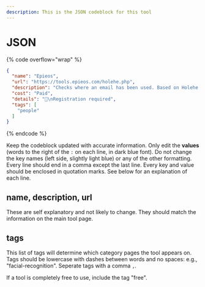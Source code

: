 ```yaml
---
description: This is the JSON codeblock for this tool
---
```


# JSON

{% code overflow="wrap" %}
```json
{
  "name": "Epieos",
  "url": "https://tools.epieos.com/holehe.php",
  "description": "Checks where an email has been used. Based on Holehe.",
  "cost": "Paid",
  "details": "📧\nRegistration required",
  "tags": [
    "people"
  ]
}
```
{% endcode %}

Keep the codeblock updated with accurate information. Only edit the **values** (words to the right of the `:` on each line, in dark blue font). Do not change the key names (left side, slightly light blue) or any of the other formatting. Every line should end in a comma except the last line. Every key and value should be enclosed in quotation marks. See below for an explanation of each line.&#x20;

## name, description, url

These are self explanatory and not likely to change. They should match the information on the main tool page.

## tags

This list of tags will determine which category pages the tool appears on. Tags should be lowercase with dashes between words and no spaces: e.g., "facial-recognition". Seperate tags with a comma `,`.

If a tool is completely free to use, include the tag "free".

